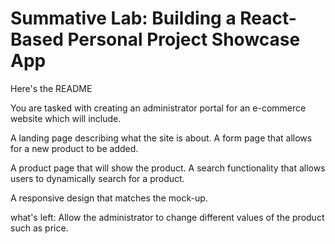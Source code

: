 # Summative Lab: Building a React-Based Personal Project Showcase App

Here's the README


You are tasked with creating an administrator portal for an e-commerce website which will include.

A landing page describing what the site is about.
A form page that allows for a new product to be added.

A product page that will show the product.
A search functionality that allows users to dynamically search for a product.

A responsive design that matches the mock-up.


what's left:
Allow the administrator to change different values of the product such as price.